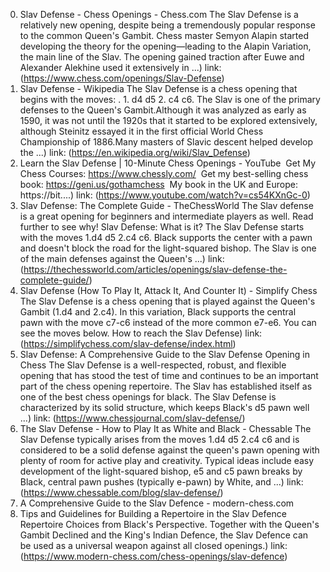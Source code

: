 ---
---
0. Slav Defense - Chess Openings - Chess.com
The Slav Defense is a relatively new opening, despite being a tremendously popular response to the common Queen's Gambit. Chess master Semyon Alapin started developing the theory for the opening—leading to the Alapin Variation, the main line of the Slav. The opening gained traction after Euwe and Alexander Alekhine used it extensively in ...)
link: (https://www.chess.com/openings/Slav-Defense)
1. Slav Defense - Wikipedia
The Slav Defense is a chess opening that begins with the moves: . 1. d4 d5 2. c4 c6. The Slav is one of the primary defenses to the Queen's Gambit.Although it was analyzed as early as 1590, it was not until the 1920s that it started to be explored extensively, although Steinitz essayed it in the first official World Chess Championship of 1886.Many masters of Slavic descent helped develop the ...)
link: (https://en.wikipedia.org/wiki/Slav_Defense)
2. Learn the Slav Defense | 10-Minute Chess Openings - YouTube
️ Get My Chess Courses: https://www.chessly.com/ ️ Get my best-selling chess book: https://geni.us/gothamchess ️ My book in the UK and Europe: https://bit....)
link: (https://www.youtube.com/watch?v=cs54KXnGc-0)
3. Slav Defense: The Complete Guide - TheChessWorld
The Slav defense is a great opening for beginners and intermediate players as well. Read further to see why! Slav Defense: What is it? The Slav Defense starts with the moves 1.d4 d5 2.c4 c6. Black supports the center with a pawn and doesn't block the road for the light-squared bishop. The Slav is one of the main defenses against the Queen's ...)
link: (https://thechessworld.com/articles/openings/slav-defense-the-complete-guide/)
4. Slav Defense (How To Play It, Attack It, And Counter It) - Simplify Chess
The Slav Defense is a chess opening that is played against the Queen's Gambit (1.d4 and 2.c4). In this variation, Black supports the central pawn with the move c7-c6 instead of the more common e7-e6. You can see the moves below. How to reach the Slav Defense)
link: (https://simplifychess.com/slav-defense/index.html)
5. Slav Defense: A Comprehensive Guide to the Slav Defense Opening in Chess
The Slav Defense is a well-respected, robust, and flexible opening that has stood the test of time and continues to be an important part of the chess opening repertoire. The Slav has established itself as one of the best chess openings for black. The Slav Defense is characterized by its solid structure, which keeps Black's d5 pawn well ...)
link: (https://www.chessjournal.com/slav-defense/)
6. The Slav Defense - How to Play It as White and Black - Chessable
The Slav Defense typically arises from the moves 1.d4 d5 2.c4 c6 and is considered to be a solid defense against the queen's pawn opening with plenty of room for active play and creativity. Typical ideas include easy development of the light-squared bishop, e5 and c5 pawn breaks by Black, central pawn pushes (typically e-pawn) by White, and ...)
link: (https://www.chessable.com/blog/slav-defense/)
7. A Comprehensive Guide to the Slav Defence - modern-chess.com
5. Tips and Guidelines for Building a Repertoire in the Slav Defence Repertoire Choices from Black's Perspective. Together with the Queen's Gambit Declined and the King's Indian Defence, the Slav Defence can be used as a universal weapon against all closed openings.)
link: (https://www.modern-chess.com/chess-openings/slav-defence)
